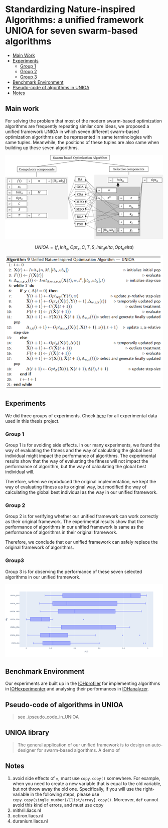 # Standardizing Nature-inspired Algorithms: a unified framework UNIOA for seven swarm-based algorithms
- [ Main Work ](#ov)
- [ Experiments ](#ep)
  - [ Group 1 ](#ep1)
  - [ Group 2 ](#ep2)
  - [ Group 3 ](#ep3)
- [ Benchmark Environment ](#env)
- [ Pseudo-code of algorithms in UNIOA ](#pse)
- [ Notes ](#note)

<a name="ov"></a>
## Main work
For solving the problem that most of the modern swarm-based optimization algorithms are frequently repeating similar core ideas, we proposed a unified framework UNIOA in which seven different swarm-based optimization algorithms can be represented in same terminologies with same tuples. Meanwhile, the positions of these tuples are also same when building up these seven algorithms.

![20_unified_term](20_unified_term.png)

```math
UNIOA = (f, Init_x, Opt_x, C, T, S, Init_delta, Opt_delta)
```
![UNIOA_pseudocode](UNIOA_pseudocode.png)

<a name="ep"></a>
## Experiments 
We did three groups of experiments. Check [here](https://surfdrive.surf.nl/files/index.php/s/sffBTtaFT5Yynrx) for all experimental data used in this thesis project.

<a name="ep1"></a>
### Group 1 
Group 1 is for avoiding side effects. In our many experiments, we found the way of evaluating the fitness and the way of calculating the global best individual might impact the performance of algorithms. The experimental results show that the way of evaluating the fitness will not impact the performance of algorithm, but the way of calculating the global best individual will.

Therefore, when we reproduced the original implementation, we kept the way of evaluating fitness as its original way, but modified the way of calculating the global best individual as the way in our unified framework.

<a name="ep2"></a>
### Group 2 
Group 2 is for verifying whether our unified framework can work correctly as their original framework. The experimental results show that the performance of algorithms in our unified framework is same as the performance of algorithms in their original framework.

Therefore, we conclude that our unified framework can safely replace the original framework of algorithms. 

<a name="ep3"></a>
### Group3 
Group 3 is for observing the performance of these seven selected algorithms in our unified framework. 


![va_dim_5](vs_dim_5.png)


<a name="pse"></a>
## Benchmark Environment
Our experiments are built up in the <a href="https://iohprofiler.github.io/">IOHprofiler</a> for implementing algorithms in <a href="https://iohprofiler.github.io/IOHexp/">IOHexperimenter</a> and analysing their performances in <a href="https://iohanalyzer.liacs.nl/">IOHanalyzer</a>.


<a name="env"></a>
## Pseudo-code of algorithms in UNIOA
> see ./pseudo_code_in_UNIOA


<a name="package"></a>
## UNIOA library
> The general application of our unified framework is to design an auto-designer for swarm-based algorithms. A demo of 




<a name="note"></a>
## Notes
1. avoid side effects of ``=``, must use ``copy.copy()`` somewhere. For example, when you need to create a new variable that is equal to the old variable, but not throw away the old one. Specifically, if you will use the right-variable in the following steps, please use ```copy.copy(single_number)/[list/array].copy()```. Moreover, ``def`` cannot avoid this kind of errors, and must use copy
2. mithril.liacs.nl
3. octiron.liacs.nl
4. duranium.liacs.nl